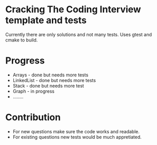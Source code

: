 # Cracking The Coding Interview template and tests
Currently there are only solutions and not many tests. Uses gtest and cmake to build.
# Progress
- Arrays - done but needs more tests
- LinkedList - done but needs more tests
- Stack - done but needs more test 
- Graph - in progress
- ........
# Contribution
- For new questions make sure the code works and readable.
- For existing questions new tests would be much appretiated.
